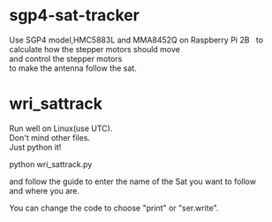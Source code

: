 # sgp4-sat-tracker
Use SGP4 model,HMC5883L and MMA8452Q on Raspberry Pi 2B   
to calculate how the stepper motors should move  
and control the stepper motors  
to make the antenna follow the sat.  

# wri_sattrack
Run well on Linux(use UTC).  
Don't mind other files.  
Just python it!  

python wri_sattrack.py  

and follow the guide to enter the name of the Sat you want to follow  
and where you are.  

You can change the code to choose "print" or "ser.write".
